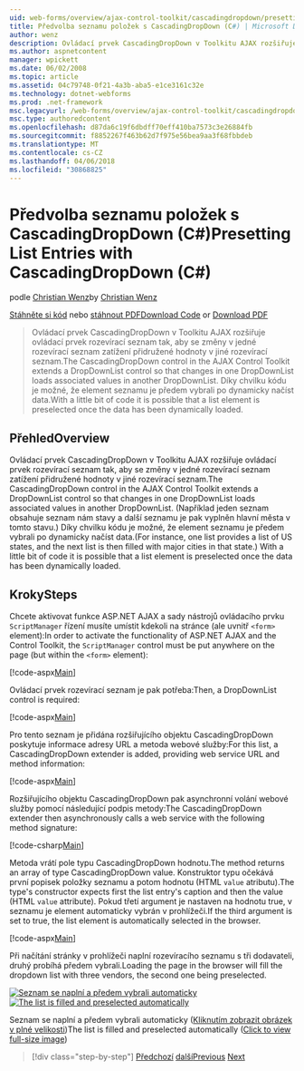 ```yaml
---
uid: web-forms/overview/ajax-control-toolkit/cascadingdropdown/presetting-list-entries-with-cascadingdropdown-cs
title: Předvolba seznamu položek s CascadingDropDown (C#) | Microsoft Docs
author: wenz
description: Ovládací prvek CascadingDropDown v Toolkitu AJAX rozšiřuje ovládací prvek rozevírací seznam tak, aby změny v jedné rozevírací seznam zatížení přidružené hodnoty v anoth...
ms.author: aspnetcontent
manager: wpickett
ms.date: 06/02/2008
ms.topic: article
ms.assetid: 04c79748-0f21-4a3b-aba5-e1ce3161c32e
ms.technology: dotnet-webforms
ms.prod: .net-framework
msc.legacyurl: /web-forms/overview/ajax-control-toolkit/cascadingdropdown/presetting-list-entries-with-cascadingdropdown-cs
msc.type: authoredcontent
ms.openlocfilehash: d87da6c19f6dbdff70eff410ba7573c3e26884fb
ms.sourcegitcommit: f8852267f463b62d7f975e56bea9aa3f68fbbdeb
ms.translationtype: MT
ms.contentlocale: cs-CZ
ms.lasthandoff: 04/06/2018
ms.locfileid: "30868825"
---
```

<a name="presetting-list-entries-with-cascadingdropdown-c"></a><span data-ttu-id="59eec-103">Předvolba seznamu položek s CascadingDropDown (C#)</span><span class="sxs-lookup"><span data-stu-id="59eec-103">Presetting List Entries with CascadingDropDown (C#)</span></span>
====================
<span data-ttu-id="59eec-104">podle [Christian Wenz](https://github.com/wenz)</span><span class="sxs-lookup"><span data-stu-id="59eec-104">by [Christian Wenz](https://github.com/wenz)</span></span>

<span data-ttu-id="59eec-105">[Stáhněte si kód](http://download.microsoft.com/download/9/0/7/907760b1-2c60-4f81-aeb6-ca416a573b0d/cascadingdropdown2.cs.zip) nebo [stáhnout PDF](http://download.microsoft.com/download/2/d/c/2dc10e34-6983-41d4-9c08-f78f5387d32b/cascadingDropDown2CS.pdf)</span><span class="sxs-lookup"><span data-stu-id="59eec-105">[Download Code](http://download.microsoft.com/download/9/0/7/907760b1-2c60-4f81-aeb6-ca416a573b0d/cascadingdropdown2.cs.zip) or [Download PDF](http://download.microsoft.com/download/2/d/c/2dc10e34-6983-41d4-9c08-f78f5387d32b/cascadingDropDown2CS.pdf)</span></span>

> <span data-ttu-id="59eec-106">Ovládací prvek CascadingDropDown v Toolkitu AJAX rozšiřuje ovládací prvek rozevírací seznam tak, aby se změny v jedné rozevírací seznam zatížení přidružené hodnoty v jiné rozevírací seznam.</span><span class="sxs-lookup"><span data-stu-id="59eec-106">The CascadingDropDown control in the AJAX Control Toolkit extends a DropDownList control so that changes in one DropDownList loads associated values in another DropDownList.</span></span> <span data-ttu-id="59eec-107">Díky chvilku kódu je možné, že element seznamu je předem vybrali po dynamicky načíst data.</span><span class="sxs-lookup"><span data-stu-id="59eec-107">With a little bit of code it is possible that a list element is preselected once the data has been dynamically loaded.</span></span>


## <a name="overview"></a><span data-ttu-id="59eec-108">Přehled</span><span class="sxs-lookup"><span data-stu-id="59eec-108">Overview</span></span>

<span data-ttu-id="59eec-109">Ovládací prvek CascadingDropDown v Toolkitu AJAX rozšiřuje ovládací prvek rozevírací seznam tak, aby se změny v jedné rozevírací seznam zatížení přidružené hodnoty v jiné rozevírací seznam.</span><span class="sxs-lookup"><span data-stu-id="59eec-109">The CascadingDropDown control in the AJAX Control Toolkit extends a DropDownList control so that changes in one DropDownList loads associated values in another DropDownList.</span></span> <span data-ttu-id="59eec-110">(Například jeden seznam obsahuje seznam nám stavy a další seznamu je pak vyplněn hlavní města v tomto stavu.) Díky chvilku kódu je možné, že element seznamu je předem vybrali po dynamicky načíst data.</span><span class="sxs-lookup"><span data-stu-id="59eec-110">(For instance, one list provides a list of US states, and the next list is then filled with major cities in that state.) With a little bit of code it is possible that a list element is preselected once the data has been dynamically loaded.</span></span>

## <a name="steps"></a><span data-ttu-id="59eec-111">Kroky</span><span class="sxs-lookup"><span data-stu-id="59eec-111">Steps</span></span>

<span data-ttu-id="59eec-112">Chcete aktivovat funkce ASP.NET AJAX a sady nástrojů ovládacího prvku `ScriptManager` řízení musíte umístit kdekoli na stránce (ale uvnitř `<form>` element):</span><span class="sxs-lookup"><span data-stu-id="59eec-112">In order to activate the functionality of ASP.NET AJAX and the Control Toolkit, the `ScriptManager` control must be put anywhere on the page (but within the `<form>` element):</span></span>

[!code-aspx[Main](presetting-list-entries-with-cascadingdropdown-cs/samples/sample1.aspx)]

<span data-ttu-id="59eec-113">Ovládací prvek rozevírací seznam je pak potřeba:</span><span class="sxs-lookup"><span data-stu-id="59eec-113">Then, a DropDownList control is required:</span></span>

[!code-aspx[Main](presetting-list-entries-with-cascadingdropdown-cs/samples/sample2.aspx)]

<span data-ttu-id="59eec-114">Pro tento seznam je přidána rozšiřujícího objektu CascadingDropDown poskytuje informace adresy URL a metoda webové služby:</span><span class="sxs-lookup"><span data-stu-id="59eec-114">For this list, a CascadingDropDown extender is added, providing web service URL and method information:</span></span>

[!code-aspx[Main](presetting-list-entries-with-cascadingdropdown-cs/samples/sample3.aspx)]

<span data-ttu-id="59eec-115">Rozšiřujícího objektu CascadingDropDown pak asynchronní volání webové služby pomocí následující podpis metody:</span><span class="sxs-lookup"><span data-stu-id="59eec-115">The CascadingDropDown extender then asynchronously calls a web service with the following method signature:</span></span>

[!code-csharp[Main](presetting-list-entries-with-cascadingdropdown-cs/samples/sample4.cs)]

<span data-ttu-id="59eec-116">Metoda vrátí pole typu CascadingDropDown hodnotu.</span><span class="sxs-lookup"><span data-stu-id="59eec-116">The method returns an array of type CascadingDropDown value.</span></span> <span data-ttu-id="59eec-117">Konstruktor typu očekává první popisek položky seznamu a potom hodnotu (HTML `value` atributu).</span><span class="sxs-lookup"><span data-stu-id="59eec-117">The type's constructor expects first the list entry's caption and then the value (HTML `value` attribute).</span></span> <span data-ttu-id="59eec-118">Pokud třetí argument je nastaven na hodnotu true, v seznamu je element automaticky vybrán v prohlížeči.</span><span class="sxs-lookup"><span data-stu-id="59eec-118">If the third argument is set to true, the list element is automatically selected in the browser.</span></span>

[!code-aspx[Main](presetting-list-entries-with-cascadingdropdown-cs/samples/sample5.aspx)]

<span data-ttu-id="59eec-119">Při načítání stránky v prohlížeči naplní rozevíracího seznamu s tři dodavateli, druhý probíhá předem vybrali.</span><span class="sxs-lookup"><span data-stu-id="59eec-119">Loading the page in the browser will fill the dropdown list with three vendors, the second one being preselected.</span></span>


<span data-ttu-id="59eec-120">[![Seznam se naplní a předem vybrali automaticky](presetting-list-entries-with-cascadingdropdown-cs/_static/image2.png)](presetting-list-entries-with-cascadingdropdown-cs/_static/image1.png)</span><span class="sxs-lookup"><span data-stu-id="59eec-120">[![The list is filled and preselected automatically](presetting-list-entries-with-cascadingdropdown-cs/_static/image2.png)](presetting-list-entries-with-cascadingdropdown-cs/_static/image1.png)</span></span>

<span data-ttu-id="59eec-121">Seznam se naplní a předem vybrali automaticky ([Kliknutím zobrazit obrázek v plné velikosti](presetting-list-entries-with-cascadingdropdown-cs/_static/image3.png))</span><span class="sxs-lookup"><span data-stu-id="59eec-121">The list is filled and preselected automatically ([Click to view full-size image](presetting-list-entries-with-cascadingdropdown-cs/_static/image3.png))</span></span>

> [!div class="step-by-step"]
> <span data-ttu-id="59eec-122">[Předchozí](using-cascadingdropdown-with-a-database-cs.md)
> [další](using-auto-postback-with-cascadingdropdown-cs.md)</span><span class="sxs-lookup"><span data-stu-id="59eec-122">[Previous](using-cascadingdropdown-with-a-database-cs.md)
[Next](using-auto-postback-with-cascadingdropdown-cs.md)</span></span>
